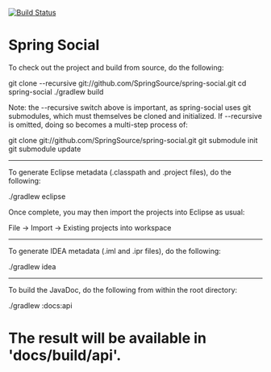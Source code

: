 [![Build Status](https://travis-ci.org/jonnybbb/spring-social-xing.svg?branch=master)](https://travis-ci.org/jonnybbb/spring-social-xing)

# Spring Social
To check out the project and build from source, do the following:

 git clone --recursive git://github.com/SpringSource/spring-social.git
 cd spring-social
 ./gradlew build

Note: the --recursive switch above is important, as spring-social uses
git submodules, which must themselves be cloned and initialized. If --recursive
is omitted, doing so becomes a multi-step process of: 

git clone git://github.com/SpringSource/spring-social.git
git submodule init
git submodule update

-------------------------------------------------------------------------------
To generate Eclipse metadata (.classpath and .project files), do the following:

 ./gradlew eclipse

Once complete, you may then import the projects into Eclipse as usual:

 File -> Import -> Existing projects into workspace

-------------------------------------------------------------------------------
To generate IDEA metadata (.iml and .ipr files), do the following:

 ./gradlew idea

-------------------------------------------------------------------------------
To build the JavaDoc, do the following from within the root directory:

 ./gradlew :docs:api

The result will be available in 'docs/build/api'.
===============================================================================
